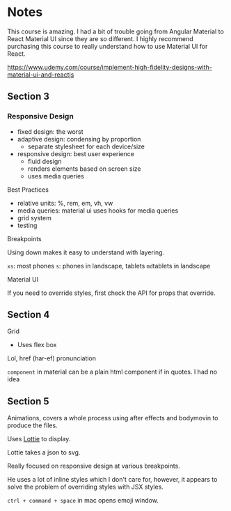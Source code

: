 # Notes

This course is amazing. I had a bit of trouble going from Angular Material to React Material UI since they are so different. I highly recommend purchasing this course to really understand how to use Material UI for React.

https://www.udemy.com/course/implement-high-fidelity-designs-with-material-ui-and-reactjs

## Section 3

### Responsive Design

- fixed design: the worst
- adaptive design: condensing by proportion
  - separate stylesheet for each device/size
- responsive design: best user experience
  - fluid design
  - renders elements based on screen size
  - uses media queries

Best Practices

- relative units: %, rem, em, vh, vw
- media queries: material ui uses hooks for media queries
- grid system
- testing

Breakpoints

Using down makes it easy to understand with layering.

`xs`: most phones
`s`: phones in landscape, tablets
`md`tablets in landscape

Material UI

If you need to override styles, first check the API for props that override.

## Section 4

Grid

- Uses flex box

Lol, href (har-ef) pronunciation

`component` in material can be a plain html component if in quotes. I had no idea

## Section 5

Animations, covers a whole process using after effects and bodymovin to produce the files.

Uses [Lottie](https://github.com/chenqingspring/react-lottie) to display.

Lottie takes a json to svg.

Really focused on responsive design at various breakpoints.

He uses a lot of inline styles which I don't care for, however, it appears to solve the problem of overriding styles with JSX styles.

`ctrl + command + space` in mac opens emoji window.
